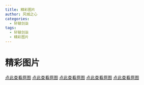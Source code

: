 ```yaml
---
title: 精彩图片
author: 风城之心
categories:
  - 轩辕剑柒
tags:
  - 轩辕剑柒
  - 精彩图片
---
```


# 精彩图片

<a-image src="../../../public/img/games/swd7/game/game1.jpg" />
<a href="http://www.swd7.tw/skin/images/game1.png" target="_blank">点此查看原图</a>

<a-image src="../../../public/img/games/swd7/game/game2.jpg" />
<a href="http://www.swd7.tw/skin/images/game2.png" target="_blank">点此查看原图</a>
<a-image src="../../../public/img/games/swd7/game/game3.jpg" />
<a href="http://www.swd7.tw/skin/images/game3.png" target="_blank">点此查看原图</a>
<a-image src="../../../public/img/games/swd7/game/game4.jpg" />
<a href="http://www.swd7.tw/skin/images/game4.png" target="_blank">点此查看原图</a>
<a-image src="../../../public/img/games/swd7/game/game5.jpg" />
<a href="http://www.swd7.tw/skin/images/game5.png" target="_blank">点此查看原图</a>